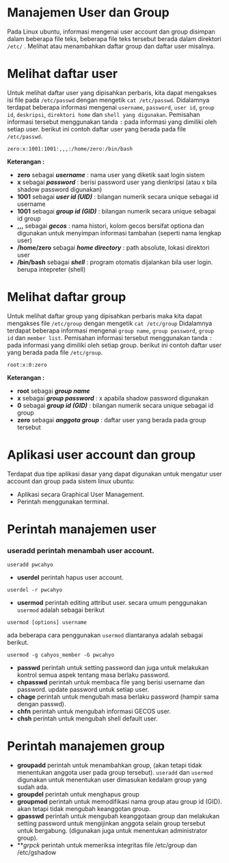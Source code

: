 Manajemen User dan Group
========================
Pada Linux ubuntu, informasi mengenai user account dan group disimpan dalam beberapa file teks, beberapa file teks tersebut berada dalam direktori `/etc/` . Melihat atau menambahkan daftar group dan daftar user misalnya. 

Melihat daftar user
===================
Untuk melihat daftar user yang dipisahkan perbaris, kita dapat mengakses isi file pada `/etc/passwd` dengan mengetik `cat /etc/passwd`. Didalamnya terdapat beberapa informasi mengenai `username`, `password`, `user id`, `group id`, `deskripsi`, `direktori home` dan `shell yang digunakan`.
Pemisahan informasi tersebut menggunakan tanda `:` pada informasi yang dimiliki oleh setiap user.
berikut ini contoh daftar user yang berada pada file `/etc/passwd`.
```
zero:x:1001:1001:,,,:/home/zero:/bin/bash
```
**Keterangan :**
- **zero** sebagai **_username_** : nama user yang diketik saat login sistem
- **x** sebagai **_password_** : berisi password user yang dienkripsi (atau x bila shadow password digunakan)
- **1001** sebagai **_user id (UID)_** : bilangan numerik secara unique sebagai id username
- **1001** sebagai **_group id (GID)_** : bilangan numerik secara unique sebagai id group
- **,,,** sebagai **_gecos_** : nama histori, kolom gecos bersifat optiona dan digunakan untuk menyimpan informasi tambahan (seperti nama lengkap user)
- **/home/zero** sebagai **_home directory_** : path absolute, lokasi direktori user
- **/bin/bash** sebagai **_shell_** : program otomatis dijalankan bila user login. berupa intepreter (shell)


Melihat daftar group
====================
Untuk melihat daftar group yang dipisahkan perbaris maka kita dapat mengakses file `/etc/group` dengan mengetik `cat /etc/group`  Didalamnya terdapat beberapa informasi mengenai `group name`, `group password`, `group id` dan `member list`.
Pemisahan informasi tersebut menggunakan tanda `:` pada informasi yang dimiliki oleh setiap group.
berikut ini contoh daftar user yang berada pada file `/etc/group`.
```
root:x:0:zero
```
**Keterangan :**
- **root** sebagai **_group name_**
- **x** sebagai **_group password_** : x apabila shadow password digunakan
- **0** sebagai **_group id (GID)_** : bilangan numerik secara unique sebagai id group
- **zero** sebagai **_anggota group_** : daftar user yang berada pada group tersebut

Aplikasi user account dan group
===============================
Terdapat dua tipe aplikasi dasar yang dapat digunakan untuk mengatur user account dan group pada sistem linux ubuntu:
- Aplikasi secara Graphical User Management.
- Perintah menggunakan terminal.

Perintah manajemen user
=======================
### **useradd** perintah menambah user account.
```
useradd pwcahyo
```
- **userdel** perintah hapus user account.
```
userdel -r pwcahyo
```
- **usermod** perintah editing attribut user. secara umum penggunakan `usermod` adalah sebagai berikut
```
usermod [options] username
``` 
ada beberapa cara penggunakan `usermod` diantaranya adalah sebagai berikut.

```
usermod -g cahyos_member -G pwcahyo
```
- **passwd** perintah untuk setting password dan juga untuk melakukan kontrol semua aspek tentang masa berlaku password.
- **chpasswd** perintah untuk membaca file yang berisi username dan password. update password untuk setiap user.
- **chage** perintah untuk mengubah masa berlaku password (hampir sama dengan passwd).
- **chfn** perintah untuk mengubah informasi GECOS user.
- **chsh** perintah untuk mengubah shell default user.

Perintah manajemen group
========================
- **groupadd** perintah untuk menambahkan group, (akan tetapi tidak menentukan anggota user pada group tersebut). `useradd` dan `usermod` digunakan untuk menentukan user dimasukan kedalam group yang sudah ada.
- **groupdel** perintah untuk menghapus group
- **groupmod** perintah untuk memodifikasi nama group atau group id (GID). akan tetapi tidak mengubah keanggotan group.
- **gpasswd** perintah untuk mengubah keanggotaan group dan melakukan setting password untuk mengijinkan anggota selain group tersebut untuk bergabung. (digunakan juga untuk menentukan administrator group).
- ***grpck* perintah untuk memeriksa integritas file /etc/group dan /etc/gshadow

